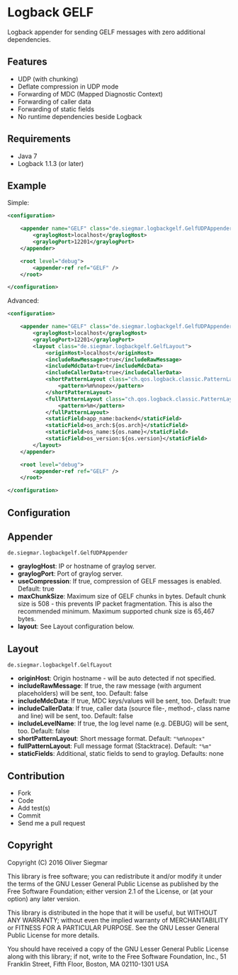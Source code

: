 Logback GELF
============

Logback appender for sending GELF messages with zero additional dependencies.


Features
--------

- UDP (with chunking)
- Deflate compression in UDP mode
- Forwarding of MDC (Mapped Diagnostic Context)
- Forwarding of caller data
- Forwarding of static fields
- No runtime dependencies beside Logback


Requirements
------------

- Java 7
- Logback 1.1.3 (or later)


Example
-------

Simple:

```xml
<configuration>

    <appender name="GELF" class="de.siegmar.logbackgelf.GelfUDPAppender">
        <graylogHost>localhost</graylogHost>
        <graylogPort>12201</graylogPort>
    </appender>

    <root level="debug">
        <appender-ref ref="GELF" />
    </root>

</configuration>
```

Advanced:

```xml
<configuration>

    <appender name="GELF" class="de.siegmar.logbackgelf.GelfUDPAppender">
        <graylogHost>localhost</graylogHost>
        <graylogPort>12201</graylogPort>
        <layout class="de.siegmar.logbackgelf.GelfLayout">
            <originHost>localhost</originHost>
            <includeRawMessage>true</includeRawMessage>
            <includeMdcData>true</includeMdcData>
            <includeCallerData>true</includeCallerData>
            <shortPatternLayout class="ch.qos.logback.classic.PatternLayout">
                <pattern>%m%nopex</pattern>
            </shortPatternLayout>
            <fullPatternLayout class="ch.qos.logback.classic.PatternLayout">
                <pattern>%m</pattern>
            </fullPatternLayout>
            <staticField>app_name:backend</staticField>
            <staticField>os_arch:${os.arch}</staticField>
            <staticField>os_name:${os.name}</staticField>
            <staticField>os_version:${os.version}</staticField>
        </layout>
    </appender>

    <root level="debug">
        <appender-ref ref="GELF" />
    </root>

</configuration>
```

Configuration
-------------

## Appender

`de.siegmar.logbackgelf.GelfUDPAppender`

* **graylogHost**: IP or hostname of graylog server.
* **graylogPort**: Port of graylog server.
* **useCompression**: If true, compression of GELF messages is enabled. Default: true
* **maxChunkSize**: Maximum size of GELF chunks in bytes. Default chunk size is 508 - this prevents
  IP packet fragmentation. This is also the recommended minimum.
  Maximum supported chunk size is 65,467 bytes.
* **layout**: See Layout configuration below.


## Layout

`de.siegmar.logbackgelf.GelfLayout`

* **originHost**: Origin hostname - will be auto detected if not specified.
* **includeRawMessage**: If true, the raw message (with argument placeholders) will be sent, too. 
  Default: false
* **includeMdcData**: If true, MDC keys/values will be sent, too. Default: true
* **includeCallerData**: If true, caller data (source file-, method-, class name and line) will be 
  sent, too. Default: false
* **includeLevelName**: If true, the log level name (e.g. DEBUG) will be sent, too. Default: false
* **shortPatternLayout**: Short message format. Default: `"%m%nopex"` 
* **fullPatternLayout**: Full message format (Stacktrace). Default: `"%m"`
* **staticFields**: Additional, static fields to send to graylog. Defaults: none


Contribution
------------

- Fork
- Code
- Add test(s)
- Commit
- Send me a pull request


Copyright
---------

Copyright (C) 2016 Oliver Siegmar

This library is free software; you can redistribute it and/or
modify it under the terms of the GNU Lesser General Public
License as published by the Free Software Foundation; either
version 2.1 of the License, or (at your option) any later version.

This library is distributed in the hope that it will be useful,
but WITHOUT ANY WARRANTY; without even the implied warranty of
MERCHANTABILITY or FITNESS FOR A PARTICULAR PURPOSE.  See the GNU
Lesser General Public License for more details.

You should have received a copy of the GNU Lesser General Public
License along with this library; if not, write to the Free Software
Foundation, Inc., 51 Franklin Street, Fifth Floor, Boston, MA  02110-1301  USA
